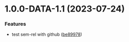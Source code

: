 # 1.0.0-DATA-1.1 (2023-07-24)


### Features

* test sem-rel with github ([be89978](https://github.com/hassanimo/release-poc/commit/be899781f26730edf2625b71924b0db7d0285285))
